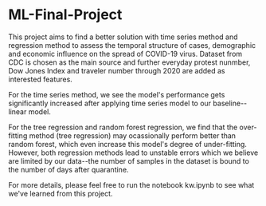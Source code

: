 # ML-Final-Project

This project aims to find a better solution with time series method and regression method to assess the temporal structure of cases, demographic and economic influence on the spread of COVID-19 virus. Dataset from CDC is chosen as the main source and further everyday protest nunmber, Dow Jones Index and traveler number through 2020 are added as interested features.

For the time series method, we see the model's performance gets significantly increased after applying time series model to our baseline--linear model.

For the tree regression and random forest regression, we find that the over-fitting method (tree regression) may ocassionally perform better than random forest, which even increase this model's degree of under-fitting. However, both regression methods lead to unstable errors which we believe are limited by our data--the number of samples in the dataset is bound to the number of days after quarantine.

For more details, please feel free to run the notebook kw.ipynb to see what we've learned from this project.

